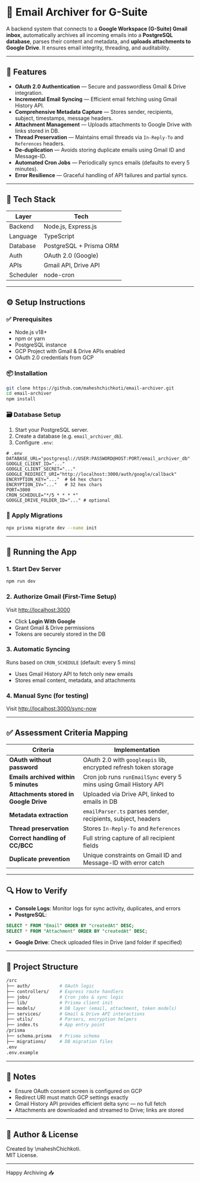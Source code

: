 # 📧 Email Archiver for G-Suite

A backend system that connects to a **Google Workspace (G-Suite) Gmail inbox**, automatically archives all incoming emails into a **PostgreSQL database**, parses their content and metadata, and **uploads attachments to Google Drive**. It ensures email integrity, threading, and auditability.

---

## 🚀 Features

- **OAuth 2.0 Authentication** — Secure and passwordless Gmail & Drive integration.
- **Incremental Email Syncing** — Efficient email fetching using Gmail History API.
- **Comprehensive Metadata Capture** — Stores sender, recipients, subject, timestamps, message headers.
- **Attachment Management** — Uploads attachments to Google Drive with links stored in DB.
- **Thread Preservation** — Maintains email threads via `In-Reply-To` and `References` headers.
- **De-duplication** — Avoids storing duplicate emails using Gmail ID and Message-ID.
- **Automated Cron Jobs** — Periodically syncs emails (defaults to every 5 minutes).
- **Error Resilience** — Graceful handling of API failures and partial syncs.

---

## 🧰 Tech Stack

| Layer     | Tech                    |
| --------- | ----------------------- |
| Backend   | Node.js, Express.js     |
| Language  | TypeScript              |
| Database  | PostgreSQL + Prisma ORM |
| Auth      | OAuth 2.0 (Google)      |
| APIs      | Gmail API, Drive API    |
| Scheduler | node-cron               |

---

## ⚙️ Setup Instructions

### ✅ Prerequisites

- Node.js v18+
- npm or yarn
- PostgreSQL instance
- GCP Project with Gmail & Drive APIs enabled
- OAuth 2.0 credentials from GCP

### 📦 Installation

```bash
git clone https://github.com/maheshchichkoti/email-archiver.git
cd email-archiver
npm install
```

### 🗃️ Database Setup

1. Start your PostgreSQL server.
2. Create a database (e.g. `email_archiver_db`).
3. Configure `.env`:

```env
# .env
DATABASE_URL="postgresql://USER:PASSWORD@HOST:PORT/email_archiver_db"
GOOGLE_CLIENT_ID="..."
GOOGLE_CLIENT_SECRET="..."
GOOGLE_REDIRECT_URI="http://localhost:3000/auth/google/callback"
ENCRYPTION_KEY="..."  # 64 hex chars
ENCRYPTION_IV="..."   # 32 hex chars
PORT=3000
CRON_SCHEDULE="*/5 * * * *"
GOOGLE_DRIVE_FOLDER_ID="..." # optional
```

### 🔧 Apply Migrations

```bash
npx prisma migrate dev --name init
```

---

## 🧪 Running the App

### 1. Start Dev Server

```bash
npm run dev
```

### 2. Authorize Gmail (First-Time Setup)

Visit [http://localhost:3000](http://localhost:3000)

- Click **Login With Google**
- Grant Gmail & Drive permissions
- Tokens are securely stored in the DB

### 3. Automatic Syncing

Runs based on `CRON_SCHEDULE` (default: every 5 mins)

- Uses Gmail History API to fetch only new emails
- Stores email content, metadata, and attachments

### 4. Manual Sync (for testing)

Visit [http://localhost:3000/sync-now](http://localhost:3000/sync-now)

---

## ✅ Assessment Criteria Mapping

| Criteria                               | Implementation                                                    |
| -------------------------------------- | ----------------------------------------------------------------- |
| **OAuth without password**             | OAuth 2.0 with `googleapis` lib, encrypted refresh token storage  |
| **Emails archived within 5 minutes**   | Cron job runs `runEmailSync` every 5 mins using Gmail History API |
| **Attachments stored in Google Drive** | Uploaded via Drive API, linked to emails in DB                    |
| **Metadata extraction**                | `emailParser.ts` parses sender, recipients, subject, headers      |
| **Thread preservation**                | Stores `In-Reply-To` and `References`                             |
| **Correct handling of CC/BCC**         | Full string capture of all recipient fields                       |
| **Duplicate prevention**               | Unique constraints on Gmail ID and Message-ID with error catch    |

---

## 🔍 How to Verify

- **Console Logs**: Monitor logs for sync activity, duplicates, and errors
- **PostgreSQL**:

```sql
SELECT * FROM "Email" ORDER BY "createdAt" DESC;
SELECT * FROM "Attachment" ORDER BY "createdAt" DESC;
```

- **Google Drive**: Check uploaded files in Drive (and folder if specified)

---

## 📁 Project Structure

```bash
/src
├── auth/           # OAuth logic
├── controllers/    # Express route handlers
├── jobs/           # Cron jobs & sync logic
├── lib/            # Prisma client init
├── models/         # DB layer (email, attachment, token models)
├── services/       # Gmail & Drive API interactions
├── utils/          # Parsers, encryption helpers
├── index.ts        # App entry point
/prisma
├── schema.prisma   # Prisma schema
├── migrations/     # DB migration files
.env
.env.example
```

---

## 🧠 Notes

- Ensure OAuth consent screen is configured on GCP
- Redirect URI must match GCP settings exactly
- Gmail History API provides efficient delta sync — no full fetch
- Attachments are downloaded and streamed to Drive; links are stored

---

## 👥 Author & License

Created by \maheshChichkoti.<br>
MIT License.

---

Happy Archiving 📥
